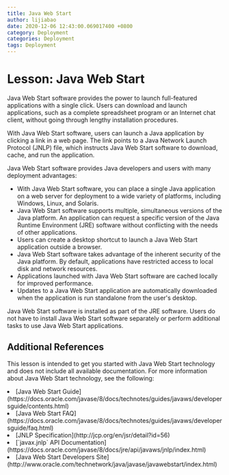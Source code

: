 ```yaml
---
title: Java Web Start
author: lijiabao
date: 2020-12-06 12:43:00.069017400 +0800
category: Deployment
categories: Deployment
tags: Deployment
---
```


# Lesson: Java Web Start

Java Web Start software provides the power to launch full-featured applications with a single click. Users can download and launch applications, such as a complete spreadsheet program or an Internet chat client, without going through lengthy installation procedures.

With Java Web Start software, users can launch a Java application by clicking a link in a web page. The link points to a Java Network Launch Protocol (JNLP) file, which instructs Java Web Start software to download, cache, and run the application.

Java Web Start software provides Java developers and users with many deployment advantages:

- With Java Web Start software, you can place a single Java application on a web server for deployment to a wide variety of platforms, including Windows, Linux, and Solaris.
- Java Web Start software supports multiple, simultaneous versions of the Java platform. An application can request a specific version of the Java Runtime Environment (JRE) software without conflicting with the needs of other applications.
- Users can create a desktop shortcut to launch a Java Web Start application outside a browser.
- Java Web Start software takes advantage of the inherent security of the Java platform. By default, applications have restricted access to local disk and network resources.
- Applications launched with Java Web Start software are cached locally for improved performance.
- Updates to a Java Web Start application are automatically downloaded when the application is run standalone from the user's desktop.

Java Web Start software is installed as part of the JRE software. Users do not have to install Java Web Start software separately or perform additional tasks to use Java Web Start applications.

## Additional References

This lesson is intended to get you started with Java Web Start technology and does not include all available documentation. For more information about Java Web Start technology, see the following:

<li>
[Java Web Start Guide](https://docs.oracle.com/javase/8/docs/technotes/guides/javaws/developersguide/contents.html)</li>
<li>
[Java Web Start FAQ](https://docs.oracle.com/javase/8/docs/technotes/guides/javaws/developersguide/faq.html)</li>
<li>
[JNLP Specification](http://jcp.org/en/jsr/detail?id=56)</li>
<li>
[`javax.jnlp` API Documentation](https://docs.oracle.com/javase/8/docs/jre/api/javaws/jnlp/index.html)</li>
<li>
[Java Web Start Developers Site](http://www.oracle.com/technetwork/java/javase/javawebstart/index.html)</li>




